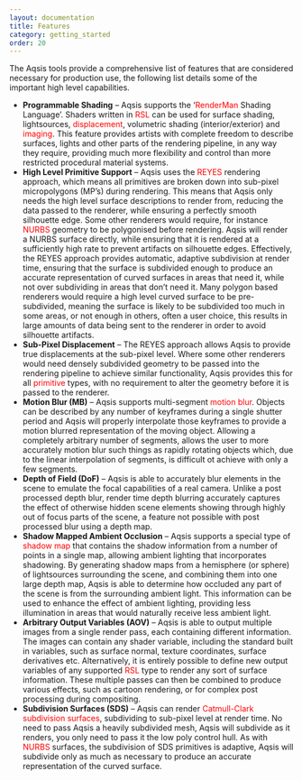 ```yaml
---
layout: documentation
title: Features 
category: getting_started
order: 20
---
```


The Aqsis tools provide a comprehensive list of features that are considered
necessary for production use, the following list details some of the important
high level capabilities.

* **Programmable Shading** – Aqsis supports the 
  ‘<span style="color:red">RenderMan</span> Shading Language’.  Shaders written
  in <span style="color:red">RSL</span> can be used for surface shading,
  lightsources, <span style="color:red">displacement</span>, volumetric shading
  (interior/exterior) and <span style="color:red">imaging</span>.  This feature
  provides artists with complete freedom to describe surfaces, lights and other
  parts of the rendering pipeline, in any way they require, providing much more
  flexibility and control than more restricted procedural material systems.
* **High Level Primitive Support** – Aqsis uses the <span
  style="color:red">REYES</span> rendering approach, which means all primitives
  are broken down into sub-pixel micropolygons (MP’s) during rendering. This
  means that Aqsis only needs the high level surface descriptions to render
  from, reducing the data passed to the renderer, while ensuring a perfectly
  smooth silhouette edge. Some other renderers would require, for instance <span
  style="color:red">NURBS</span> geometry to be polygonised before rendering.
  Aqsis will render a NURBS surface directly, while ensuring that it is rendered
  at a sufficiently high rate to prevent artifacts on silhouette edges.
  Effectively, the REYES approach provides automatic, adaptive subdivision at
  render time, ensuring that the surface is subdivided enough to produce an
  accurate representation of curved surfaces in areas that need it, while not
  over subdividing in areas that don’t need it. Many polygon based renderers
  would require a high level curved surface to be pre-subdivided, meaning the
  surface is likely to be subdivided too much in some areas, or not enough in
  others, often a user choice, this results in large amounts of data being sent
  to the renderer in order to avoid silhouette artifacts.
* **Sub-Pixel Displacement** – The REYES approach allows Aqsis to provide true
  displacements at the sub-pixel level. Where some other renderers would need
  densely subdivided geometry to be passed into the rendering pipeline to
  achieve similar functionality, Aqsis provides this for all <span
  style="color:red">primitive</span> types, with no requirement to alter the
  geometry before it is passed to the renderer.
* **Motion Blur (MB)** – Aqsis supports multi-segment 
  <span style="color:red">motion blur</span>. Objects can be described by any
  number of keyframes during a single shutter period and Aqsis will properly
  interpolate those keyframes to provide a motion blurred representation of the
  moving object. Allowing a completely arbitrary number of segments, allows the
  user to more accurately motion blur such things as rapidly rotating objects
  which, due to the linear interpolation of segments, is difficult ot achieve
  with only a few segments.
* **Depth of Field (DoF)** – Aqsis is able to accurately blur elements in the
  scene to emulate the focal capabilities of a real camera. Unlike a post
  processed depth blur, render time depth blurring accurately captures the
  effect of otherwise hidden scene elements showing through highly out of focus
  parts of the scene, a feature not possible with post processed blur using a
  depth map.
* **Shadow Mapped Ambient Occlusion** – Aqsis supports a special type of 
  <span style="color:red">shadow map</span> that contains the shadow information
  from a number of points in a single map, allowing ambient lighting that
  incorporates shadowing. By generating shadow maps from a hemisphere (or
  sphere) of lightsources surrounding the scene, and combining them into one
  large depth map, Aqsis is able to determine how occluded any part of the scene
  is from the surrounding ambient light. This information can be used to enhance
  the effect of ambient lighting, providing less illumination in areas that
  would naturally receive less ambient light.
* **Arbitrary Output Variables (AOV)** – Aqsis is able to output multiple images
  from a single render pass, each containing different information. The images
  can contain any shader variable, including the standard built in variables,
  such as surface normal, texture coordinates, surface derivatives etc.
  Alternatively, it is entirely possible to define new output variables of any
  supported <span style="color:red">RSL</span> type to render any sort of
  surface information. These multiple passes can then be combined to produce
  various effects, such as cartoon rendering, or for complex post processing
  during compositing.
* **Subdivision Surfaces (SDS)** – Aqsis can render 
  <span style="color:red">Catmull-Clark subdivision surfaces</span>, subdividing
  to sub-pixel level at render time. No need to pass Aqsis a heavily subdivided
  mesh, Aqsis will subdivide as it renders, you only need to pass it the low
  poly control hull. As with <span style="color:red">NURBS</span> surfaces, the
  subdivision of SDS primitives is adaptive, Aqsis will subdivide only as much
  as necessary to produce an accurate representation of the curved surface.

